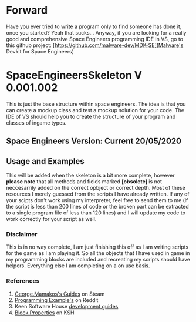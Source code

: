 # Forward
Have you ever tried to write a program only to find someone has done it, once you started? Yeah that sucks... Anyway, if you are looking for a really good and comprehensive Space Engineers programming IDE in VS, go to this github project: [https://github.com/malware-dev/MDK-SE](Malware's Devkit for Space Engineers)

# SpaceEngineersSkeleton V 0.001.002
This is just the base structure within space engineers. The idea is that you can create a mockup class and test a mockup solution for your code. The IDE of VS should help you to create the structure of your program and classes of ingame types.

## Space Engineers Version: Current 20/05/2020

## Usage and Examples
This will be added when the skeleton is a bit more complete, however **please note** that all methods and fields marked **\[obsolete]** is not neccesarrily added on the correct opbject or correct depth. Most of these resources I merely guessed from the scripts I have already written. If any of your scipts don't work using my interpreter, feel free to send them to me (if the script is less than 200 lines of code or the broken part can be extracted to a single program file of less than 120 lines) and I will update my code to work correctly for your script as well.

### Disclaimer
This is in no way complete, I am just finishing this off as I am writing scripts for the game as I am playing it. So all the objects that I have used in game in my programming blocks are included and recreating my scripts should have helpers. Everything else I am completing on a on use basis.

### References
1. [George.Mamakos's Guides](https://steamcommunity.com/sharedfiles/filedetails/?id=360966557) on Steam
1. [Programming Example's](https://www.reddit.com/r/spaceengineers/comments/3233pi/programming_tutorialexamples/)  on Reddit
1. Keen Software House [development guides](https://forum.keenswh.com/forums/programming-guides-and-tools.410941/)
1. [Block Properties](https://forum.keenswh.com/threads/guide-programmable-block-block-properties.7230273/#post-1285622310) on KSH
